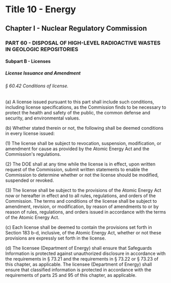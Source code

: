 
# Title 10 - Energy
## Chapter I - Nuclear Regulatory Commission
### PART 60 - DISPOSAL OF HIGH-LEVEL RADIOACTIVE WASTES IN GEOLOGIC REPOSITORIES
#### Subpart B - Licenses
##### License Issuance and Amendment
###### § 60.42 Conditions of license.

(a) A license issued pursuant to this part shall include such conditions, including license specifications, as the Commission finds to be necessary to protect the health and safety of the public, the common defense and security, and environmental values.

(b) Whether stated therein or not, the following shall be deemed conditions in every license issued:

(1) The license shall be subject to revocation, suspension, modification, or amendment for cause as provided by the Atomic Energy Act and the Commission's regulations.

(2) The DOE shall at any time while the license is in effect, upon written request of the Commission, submit written statements to enable the Commission to determine whether or not the license should be modified, suspended or revoked.

(3) The license shall be subject to the provisions of the Atomic Energy Act now or hereafter in effect and to all rules, regulations, and orders of the Commission. The terms and conditions of the license shall be subject to amendment, revision, or modification, by reason of amendments to or by reason of rules, regulations, and orders issued in accordance with the terms of the Atomic Energy Act.

(c) Each license shall be deemed to contain the provisions set forth in Section 183 b-d, inclusive, of the Atomic Energy Act, whether or not these provisions are expressly set forth in the license.

(d) The licensee (Department of Energy) shall ensure that Safeguards Information is protected against unauthorized disclosure in accordance with the requirements in § 73.21 and the requirements in § 73.22 or § 73.23 of this chapter, as applicable. The licensee (Department of Energy) shall ensure that classified information is protected in accordance with the requirements of parts 25 and 95 of this chapter, as applicable.
